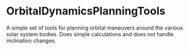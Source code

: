 # OrbitalDynamicsPlanningTools
A simple set of tools for planning orbital maneuvers around the various solar system bodies. Does simple calculations and does not handle inclination changes.

